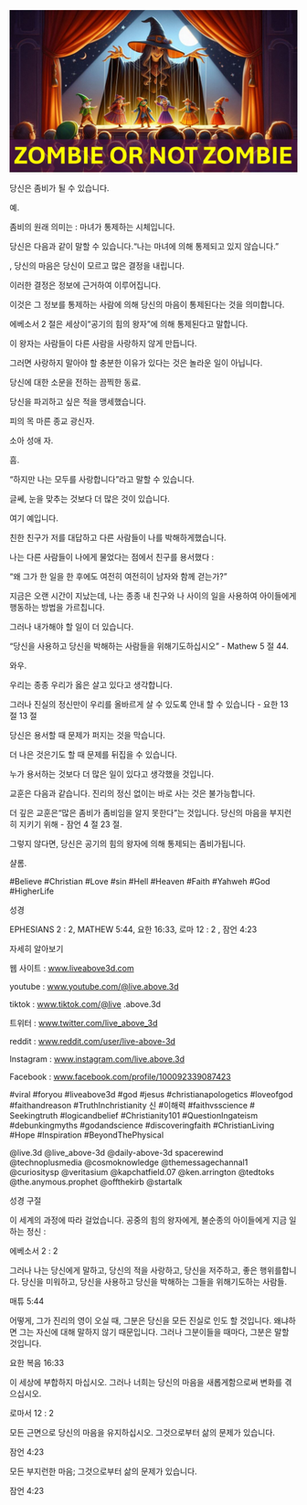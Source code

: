 ![Video cover image](../cover.jpg "cover photo")

당신은 좀비가 될 수 있습니다.

예.

좀비의 원래 의미는 : 마녀가 통제하는 시체입니다.

당신은 다음과 같이 말할 수 있습니다.“나는 마녀에 의해 통제되고 있지 않습니다.”

, 당신의 마음은 당신이 모르고 많은 결정을 내립니다.

이러한 결정은 정보에 근거하여 이루어집니다.

이것은 그 정보를 통제하는 사람에 의해 당신의 마음이 통제된다는 것을 의미합니다.

에베소서 2 절은 세상이“공기의 힘의 왕자”에 의해 통제된다고 말합니다.

이 왕자는 사람들이 다른 사람을 사랑하지 않게 만듭니다.

그러면 사랑하지 말아야 할 충분한 이유가 있다는 것은 놀라운 일이 아닙니다.

당신에 대한 소문을 전하는 끔찍한 동료.

당신을 파괴하고 싶은 적을 맹세했습니다.

피의 목 마른 종교 광신자.

소아 성애 자.

흠.

“하지만 나는 모두를 사랑합니다”라고 말할 수 있습니다.

글쎄, 눈을 맞추는 것보다 더 많은 것이 있습니다.

여기 예입니다.

친한 친구가 저를 대답하고 다른 사람들이 나를 박해하게했습니다.

나는 다른 사람들이 나에게 물었다는 점에서 친구를 용서했다 :

“왜 그가 한 일을 한 후에도 여전히 여전히이 남자와 함께 걷는가?”

지금은 오랜 시간이 지났는데, 나는 종종 내 친구와 나 사이의 일을 사용하여 아이들에게 행동하는 방법을 가르칩니다.

그러나 내가해야 할 일이 더 있습니다.

“당신을 사용하고 당신을 박해하는 사람들을 위해기도하십시오” - Mathew 5 절 44.

와우.

우리는 종종 우리가 옳은 살고 있다고 생각합니다.

그러나 진실의 정신만이 우리를 올바르게 살 수 있도록 안내 할 수 있습니다 - 요한 13 절 13 절

당신은 용서할 때 문제가 퍼지는 것을 막습니다.

더 나은 것은기도 할 때 문제를 뒤집을 수 있습니다.

누가 용서하는 것보다 더 많은 일이 있다고 생각했을 것입니다.

교훈은 다음과 같습니다. 진리의 정신 없이는 바로 사는 것은 불가능합니다.

더 깊은 교훈은“많은 좀비가 좀비임을 알지 못한다”는 것입니다. 당신의 마음을 부지런히 지키기 위해 - 잠언 4 절 23 절.

그렇지 않다면, 당신은 공기의 힘의 왕자에 의해 통제되는 좀비가됩니다.

샬롬.

#Believe #Christian #Love #sin #Hell #Heaven #Faith #Yahweh #God #HigherLife

성경


EPHESIANS 2 : 2, MATHEW 5:44, 요한 16:33, 로마 12 : 2 , 잠언 4:23


자세히 알아보기

웹 사이트 : www.liveabove3d.com


youtube : www.youtube.com/@live.above.3d

tiktok : www.tiktok.com/@live .above.3d

트위터 : www.twitter.com/live_above_3d

reddit : www.reddit.com/user/live-above-3d

Instagram : www.instagram.com/live.above.3d

Facebook : www.facebook.com/profile/100092339087423

#viral #foryou #liveabove3d #god #jesus #christianapologetics #loveofgod #faithandreason #TruthInchristianity 신 #이해력 #faithvsscience # Seekingtruth #logicandbelief #Christianity101 #QuestionIngateism #debunkingmyths #godandscience #discoveringfaith #ChristianLiving #Hope #Inspiration #BeyondThePhysical

@live.3d @live_above-3d @daily-above-3d spacerewind @technoplusmedia @cosmoknowledge @themessagechannal1 @curiositysp @veritasium @kapchatfield.07 @ken.arrington @tedtoks @the.anymous.prophet @offthekirb @startalk

성경 구절

이 세계의 과정에 따라 걸었습니다. 공중의 힘의 왕자에게, 불순종의 아이들에게 지금 일하는 정신 :

에베소서 2 : 2

그러나 나는 당신에게 말하고, 당신의 적을 사랑하고, 당신을 저주하고, 좋은 행위를합니다. 당신을 미워하고, 당신을 사용하고 당신을 박해하는 그들을 위해기도하는 사람들.

매튜 5:44

어떻게, 그가 진리의 영이 오실 때, 그분은 당신을 모든 진실로 인도 할 것입니다. 왜냐하면 그는 자신에 대해 말하지 않기 때문입니다. 그러나 그분이들을 때마다, 그분은 말할 것입니다.

요한 복음 16:33

이 세상에 부합하지 마십시오. 그러나 너희는 당신의 마음을 새롭게함으로써 변화를 겪으십시오.

로마서 12 : 2

모든 근면으로 당신의 마음을 유지하십시오. 그것으로부터 삶의 문제가 있습니다.

잠언 4:23

모든 부지런한 마음; 그것으로부터 삶의 문제가 있습니다.

잠언 4:23

